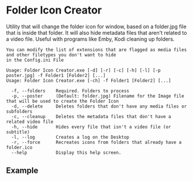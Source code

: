 # Folder Icon Creator
Utility that will change the folder icon for window, based on a folder.jpg file that is inside that folder. It will also hide metadata files that aren't related to a video file. Useful with programs like Emby, Kodi cleaning up folders.

```
You can modify the list of extensions that are flagged as media files and other filetypes you don't want to hide 
in the Config.ini File

Usage: Folder Icon Creator.exe [-d] [-r] [-c] [-h] [-l] [-p poster.jpg] -f Folder1 [Folder2] [...]
Usage: Folder Icon Creator.exe [-ch] -f Folder1 [Folder2] [...]

  -f, --folders    Required. Folders to process
  -p, --poster     (Default: folder.jpg) Filename for the Image file that will be used to create the Folder Icon
  -d, --delete     Deletes folders that don't have any media files or subfolders
  -c, --cleanup    Deletes the metadata files that don't have a related video file
  -h, --hide       Hides every file that isn't a video file (or subtitle)
  -l, --log        Creates a log on the Desktop
  -r, --force      Recreates icons from folders that already have a folder.ico
  --help           Display this help screen.
```
## Example
![]()
